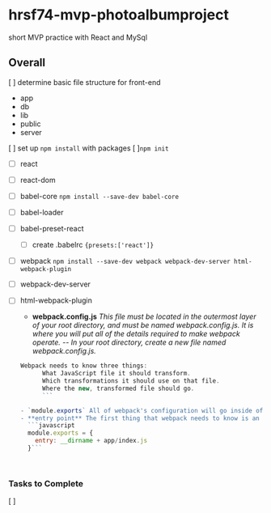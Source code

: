 # hrsf74-mvp-photoalbumproject
short MVP practice with React and MySql



## Overall
[ ] determine basic file structure for front-end
  - app
  - db
  - lib
  - public
  - server

[ ] set up `npm install` with packages
  [ ]`npm init` 

  - [ ] react
  - [ ] react-dom
  - [ ] babel-core `npm install --save-dev babel-core`
  - [ ] babel-loader
  - [ ] babel-preset-react
    - [ ] create .babelrc `{presets:['react']}`
  - [ ] webpack `npm install --save-dev webpack webpack-dev-server html-webpack-plugin`
  - [ ] webpack-dev-server
  - [ ] html-webpack-plugin
    - **webpack.config.js** *This file must be located in the outermost layer of your root directory, and must be named webpack.config.js. It is where you will put all of the details required to make webpack operate. -- In your root directory, create a new file named webpack.config.js.*

    ```javascript
    Webpack needs to know three things:
          What JavaScript file it should transform.
          Which transformations it should use on that file.
          Where the new, transformed file should go.
          ```

    - `module.exports` All of webpack's configuration will go inside of that object literal!.
    - **entry point** The first thing that webpack needs to know is an entry point. The entry point is the file that Webpack will transform. -- Your entry point should be the outermost component class of your React project.
      ```javascript
      module.exports = {
        entry: __dirname + app/index.js
      }```

  

### Tasks to Complete 
[ ] 